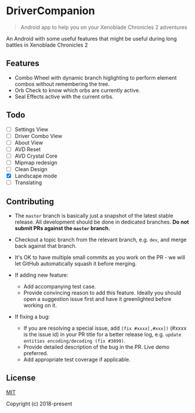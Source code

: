 # DriverCompanion

> Android app to help you on your Xenoblade Chronicles 2 adventures

An Android with some useful features that might be useful during long battles in Xenoblade Chronicles 2

## Features

- Combo Wheel with dynamic branch higlighting to perform element combos without remembering the tree.
- Orb Check to know which orbs are currently active.
- Seal Effects active with the current orbs.

## Todo

- [ ] Settings View
- [ ] Driver Combo View
- [ ] About View
- [ ] AVD Reset
- [ ] AVD Crystal Core
- [ ] Mipmap redesign
- [ ] Clean Design
- [x] Landscape mode
- [ ] Translating
 
## Contributing

- The `master` branch is basically just a snapshot of the latest stable release. All development should be done in dedicated branches. **Do not submit PRs against the `master` branch.**

- Checkout a topic branch from the relevant branch, e.g. `dev`, and merge back against that branch.

- It's OK to have multiple small commits as you work on the PR - we will let GitHub automatically squash it before merging.


- If adding new feature:
  - Add accompanying test case.
  - Provide convincing reason to add this feature. Ideally you should open a suggestion issue first and have it greenlighted before working on it.

- If fixing a bug:
  - If you are resolving a special issue, add `(fix #xxxx[,#xxx])` (#xxxx is the issue id) in your PR title for a better release log, e.g. `update entities encoding/decoding (fix #3899)`.
  - Provide detailed description of the bug in the PR. Live demo preferred.
  - Add appropriate test coverage if applicable.


## License

[MIT](http://opensource.org/licenses/MIT)

Copyright (c) 2018-present
